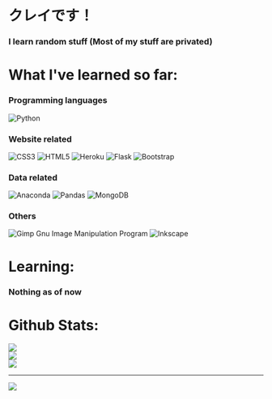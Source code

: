 # クレイです！
### I learn random stuff (Most of my stuff are privated)



# What I've learned so far:
### Programming languages
![Python](https://img.shields.io/badge/python-3670A0?style=for-the-badge&logo=python&logoColor=ffdd54)
### Website related
![CSS3](https://img.shields.io/badge/css3-%231572B6.svg?style=for-the-badge&logo=css3&logoColor=white) ![HTML5](https://img.shields.io/badge/html5-%23E34F26.svg?style=for-the-badge&logo=html5&logoColor=white) ![Heroku](https://img.shields.io/badge/heroku-%23430098.svg?style=for-the-badge&logo=heroku&logoColor=white) ![Flask](https://img.shields.io/badge/flask-%23000.svg?style=for-the-badge&logo=flask&logoColor=white) ![Bootstrap](https://img.shields.io/badge/bootstrap-%23563D7C.svg?style=for-the-badge&logo=bootstrap&logoColor=white) 
### Data related
![Anaconda](https://img.shields.io/badge/Anaconda-%2344A833.svg?style=for-the-badge&logo=anaconda&logoColor=white) ![Pandas](https://img.shields.io/badge/pandas-%23150458.svg?style=for-the-badge&logo=pandas&logoColor=white) ![MongoDB](https://img.shields.io/badge/MongoDB-%234ea94b.svg?style=for-the-badge&logo=mongodb&logoColor=white) 
### Others
![Gimp Gnu Image Manipulation Program](https://img.shields.io/badge/Gimp-657D8B?style=for-the-badge&logo=gimp&logoColor=FFFFFF) ![Inkscape](https://img.shields.io/badge/Inkscape-e0e0e0?style=for-the-badge&logo=inkscape&logoColor=080A13) 



# Learning:
### Nothing as of now



# Github Stats:
![](https://github-readme-stats.vercel.app/api?username=KureiLe&theme=dark&hide_border=false&include_all_commits=true&count_private=false)<br/>
![](https://github-readme-streak-stats.herokuapp.com/?user=KureiLe&theme=dark&hide_border=false)<br/>
![](https://github-readme-stats.vercel.app/api/top-langs/?username=KureiLe&theme=dark&hide_border=false&include_all_commits=true&count_private=false&layout=compact)

---
[![](https://visitcount.itsvg.in/api?id=KureiLe&icon=0&color=0)](https://visitcount.itsvg.in)
